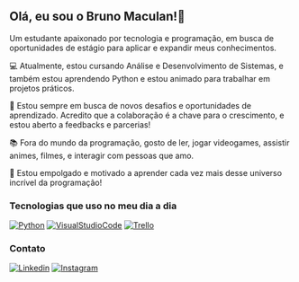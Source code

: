 ## Olá, eu sou o Bruno Maculan!👋

Um estudante apaixonado por tecnologia e programação, em busca de oportunidades de estágio para aplicar e expandir meus conhecimentos.

💻 Atualmente, estou cursando Análise e Desenvolvimento de Sistemas, e também estou aprendendo Python e estou animado para trabalhar em projetos práticos.

🌱 Estou sempre em busca de novos desafios e oportunidades de aprendizado. Acredito que a colaboração é a chave para o crescimento, e estou aberto a feedbacks e parcerias!

📚 Fora do mundo da programação, gosto de ler, jogar videogames, assistir animes, filmes, e interagir com pessoas que amo.

🚀 Estou empolgado e motivado a aprender cada vez mais desse universo incrível da programação!

### Tecnologias que uso no meu dia a dia

[![Python](https://img.shields.io/badge/Python-14354C?style=for-the-badge&logo=python&logoColor=white)]()
[![VisualStudioCode](https://img.shields.io/badge/Visual_Studio_Code-0078D4?style=for-the-badge&logo=visual%20studio%20code&logoColor=white)]()
[![Trello](https://img.shields.io/badge/Trello-0052CC?style=for-the-badge&logo=trello&logoColor=white)]()

### Contato

[![Linkedin](https://img.shields.io/badge/LinkedIn-0077B5?style=for-the-badge&logo=linkedin&logoColor=white)](https://www.linkedin.com/in/bruno-maculan-840096131?utm_source=share&utm_campaign=share_via&utm_content=profile&utm_medium=android_app)
[![Instagram](https://img.shields.io/badge/Instagram-E4405F?style=for-the-badge&logo=instagram&logoColor=white)](https://www.instagram.com/brunoomaaculaan?igsh=bmMydnVmaDNoMmc4)

